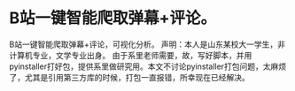 # B站一键智能爬取弹幕+评论。
B站一键智能爬取弹幕+评论，可视化分析。
声明：本人是山东某校大一学生，非计算机专业，文学专业出身。 
由于系里老师需要，故，写好脚本，并用pyinstaller打好包，提供系里做研究用。本文不讨论pyinstaller打包问题，太麻烦了，尤其是引用第三方库的时候，打包一直报错，所幸现在已经解决。
